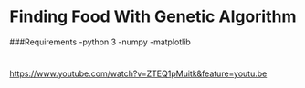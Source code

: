 # Finding Food With Genetic Algorithm
###Requirements
-python 3
-numpy
-matplotlib 
#
https://www.youtube.com/watch?v=ZTEQ1pMuitk&feature=youtu.be
